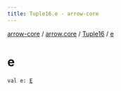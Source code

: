 ```yaml
---
title: Tuple16.e - arrow-core
---
```


[arrow-core](../../index.html) / [arrow.core](../index.html) / [Tuple16](index.html) / [e](./e.html)

# e

`val e: `[`E`](index.html#E)